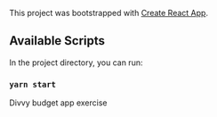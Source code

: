 This project was bootstrapped with [Create React App](https://github.com/facebook/create-react-app).

## Available Scripts

In the project directory, you can run:

### `yarn start`

Divvy budget app exercise

